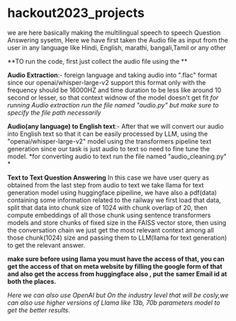 # hackout2023_projects
we are here basically making the multilingual speech to speech Question Answering sysetm, Here we have first taken the Audio file as input from the user in any language like Hindi, English, marathi, bangali,Tamil or any other 

**TO run the code, first just collect the audio file using the **


**Audio Extraction**:-
foreign language and taking audio into ".flac" format since our openai/whisper-large-v2 support this format only with the frequency should be 16000HZ and time duration to be less like around 10 second or lesser, so that context widnow of the  model doesn't get fit
*for running Audio  extraction run the file named "audio.py" but make sure to specify the file path necessarily*

**Audio(any language) to English text**:-
After that we will convert our audio into English text so that it can be easily processed by LLM, using the "openai/whisper-large-v2" model using the transformers pipeline text generation since our task is just audio to text so need to fine tune the model.
*for converting audio to text run the file named "audio_cleaning.py" *


**Text to Text Question Answering**
In this case we have user query as obtained from the last step from audio to text we take llama for text generation model using huggingface pipeiline, we have also a pdf(data) containing some information related to the railway we first load that data, split that data into chunk size of 1024 with chunk overlap of 20, then compute embeddings of all those chunk using sentence transformers models and store chunks of fixed size in the FAISS vector store, then using the conversation chain we just get the most relevant context among all those chunk(1024) size and passing them to LLM(llama for text generation) to get the relevant answer.

**make sure before using llama you must have the access of that, you can get the access of that on meta website by filling the google form of that and also get the access from huggingface also , put the samer Email id at both the places.**

*Here we can also use OpenAI but On the industry level that will be cosly,we can also use higher versions of Llama like 13b, 70b parameters model to get the better results.*
